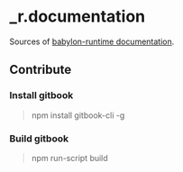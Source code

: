 # _r.documentation
Sources of [babylon-runtime documentation](https://axeon-software.github.io/_r.documentation/).

## Contribute

### Install gitbook
> npm install gitbook-cli -g

### Build gitbook
> npm run-script build
